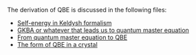 The derivation of QBE is discussed in the following files:
- [Self-energy in Keldysh formalism](transport.pdf)
- [GKBA or whatever that leads us to quantum master equation](../tdagw/td-agw.pdf)
- [From quantum master equation to QBE](tdagw-preview.pdf)
- [The form of QBE in a crystal](boltzmann-berry.pdf)